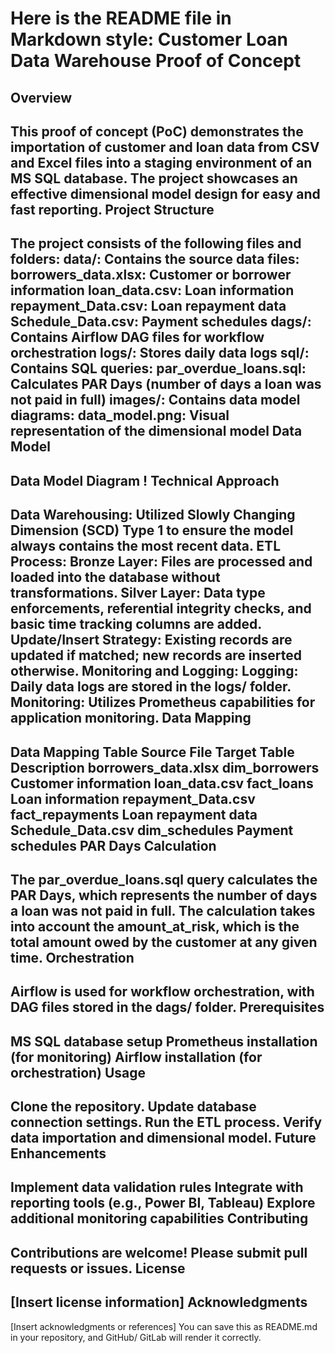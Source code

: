 Here is the README file in Markdown style:
Customer Loan Data Warehouse Proof of Concept
=====================================================
Overview
------------
This proof of concept (PoC) demonstrates the importation of customer and loan data from CSV and Excel files into a staging environment of an MS SQL database. The project showcases an effective dimensional model design for easy and fast reporting.
Project Structure
---------------------
The project consists of the following files and folders:
data/: Contains the source data files:
borrowers_data.xlsx: Customer or borrower information
loan_data.csv: Loan information
repayment_Data.csv: Loan repayment data
Schedule_Data.csv: Payment schedules
dags/: Contains Airflow DAG files for workflow orchestration
logs/: Stores daily data logs
sql/: Contains SQL queries:
par_overdue_loans.sql: Calculates PAR Days (number of days a loan was not paid in full)
images/: Contains data model diagrams:
data_model.png: Visual representation of the dimensional model
Data Model
--------------
Data Model Diagram
!
Technical Approach
----------------------
Data Warehousing: Utilized Slowly Changing Dimension (SCD) Type 1 to ensure the model always contains the most recent data.
ETL Process:
Bronze Layer: Files are processed and loaded into the database without transformations.
Silver Layer: Data type enforcements, referential integrity checks, and basic time tracking columns are added.
Update/Insert Strategy: Existing records are updated if matched; new records are inserted otherwise.
Monitoring and Logging:
Logging: Daily data logs are stored in the logs/ folder.
Monitoring: Utilizes Prometheus capabilities for application monitoring.
Data Mapping
----------------
Data Mapping Table
Source File	Target Table	Description
borrowers_data.xlsx	dim_borrowers	Customer information
loan_data.csv	fact_loans	Loan information
repayment_Data.csv	fact_repayments	Loan repayment data
Schedule_Data.csv	dim_schedules	Payment schedules
PAR Days Calculation
-------------------------
The par_overdue_loans.sql query calculates the PAR Days, which represents the number of days a loan was not paid in full. The calculation takes into account the amount_at_risk, which is the total amount owed by the customer at any given time.
Orchestration
-----------------
Airflow is used for workflow orchestration, with DAG files stored in the dags/ folder.
Prerequisites
-----------------
MS SQL database setup
Prometheus installation (for monitoring)
Airflow installation (for orchestration)
Usage
---------
Clone the repository.
Update database connection settings.
Run the ETL process.
Verify data importation and dimensional model.
Future Enhancements
----------------------
Implement data validation rules
Integrate with reporting tools (e.g., Power BI, Tableau)
Explore additional monitoring capabilities
Contributing
---------------
Contributions are welcome! Please submit pull requests or issues.
License
----------
[Insert license information]
Acknowledgments
------------------
[Insert acknowledgments or references]
You can save this as README.md in your repository, and GitHub/ GitLab will render it correctly.
